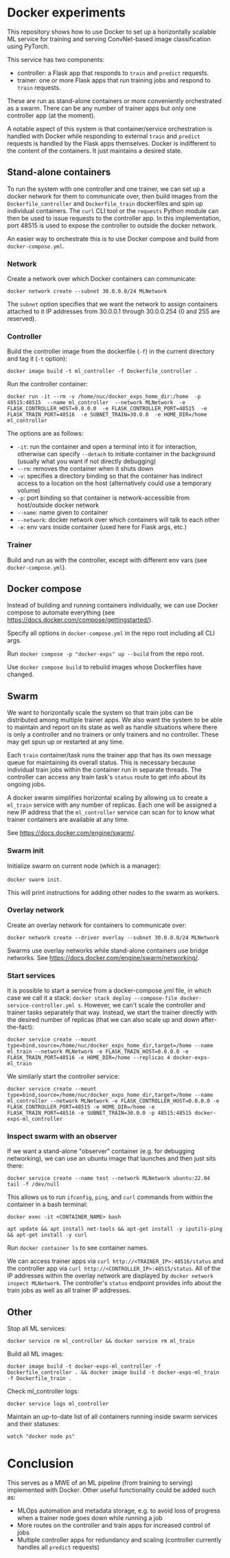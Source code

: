 # Docker experiments

This repository shows how to use Docker to set up a horizontally scalable ML service for training and serving 
ConvNet-based image classification using PyTorch.

This service has two components:
- controller: a Flask app that responds to `train` and `predict` requests.
- trainer: one or more Flask apps that run training jobs and respond to `train` requests.

These are run as stand-alone containers or more conveniently orchestrated as a swarm. 
There can be any number of trainer apps but only one controller app (at the moment).

A notable aspect of this system is that container/service orchestration is handled with Docker while responding to
external `train` and `predict` requests is handled by the Flask apps themselves. Docker is indifferent to the content
of the containers. It just maintains a desired state.


## Stand-alone containers

To run the system with one controller and one trainer, we can set up a docker network for them
to communicate over, then build images from the `Dockerfile_controller` and `Dockerfile_train` dockerfiles and spin up 
individual containers. The `curl` CLI tool or the `requests` Python module can then be used to issue requests
to the controller app. In this implementation, port 48515 is used to expose the controller to outside the docker network.

An easier way to orchestrate this is to use Docker compose and build from `docker-compose.yml`.

### Network

Create a network over which Docker containers can communicate:

`docker network create --subnet 30.0.0.0/24 MLNetwork`

The `subnet` option specifies that we want the network to assign containers attached to it 
IP addresses from 30.0.0.1 through 30.0.0.254 (0 and 255 are reserved).

### Controller

Build the controller image from the dockerfile (`-f`) in the current directory and tag it (`-t` option):

`docker image build -t ml_controller -f Dockerfile_controller .`

Run the controller container: 

`docker run -it --rm
-v /home/nuc/docker_exps_home_dir:/home 
-p 48515:48515 
--name ml_controller 
--network MLNetwork 
-e FLASK_CONTROLLER_HOST=0.0.0.0 
-e FLASK_CONTROLLER_PORT=48515 
-e FLASK_TRAIN_PORT=48516 
-e SUBNET_TRAIN=30.0.0 
-e HOME_DIR=/home 
ml_controller`

The options are as follows:
- `-it`: run the container and open a terminal into it for interaction, otherwise can specify `--detach` to initiate container in the background (usually what you want if not directly debugging)
- `--rm`: removes the container when it shuts down
- `-v`: specifies a directory binding so that the container has indirect access to a location on the host (alternatively could use a temporary volume)
- `-p`: port binding so that container is network-accessible from host/outside docker network
- `--name`: name given to container
- `--network`: docker network over which containers will talk to each other
- `-e`: env vars inside container (used here for Flask args, etc.)

### Trainer

Build and run as with the controller, except with different env vars (see `docker-compose.yml`).


## Docker compose

Instead of building and running containers individually, we can use Docker compose to automate everything 
(see https://docs.docker.com/compose/gettingstarted/).

Specify all options in `docker-compose.yml` in the repo root including all CLI args.

Run `docker compose -p "docker-exps" up --build` from the repo root.

Use `docker compose build` to rebuild images whose Dockerfiles have changed.


## Swarm

We want to horizontally scale the system so that train jobs can be distributed among multiple trainer apps.
We also want the system to be able to maintain and report on its state as well as handle situations where there
is only a controller and no trainers or only trainers and no controller. These may get spun up or 
restarted at any time. 

Each `train` container/task runs the trainer app that has its own message queue for maintaining its overall status. This
is necessary because individual train jobs within the container run in separate threads. The controller can access any train task's 
`status` route to get info about its ongoing jobs.

A docker swarm simplifies horizontal scaling by allowing us to create a `ml_train` service
with any number of replicas. Each one will be assigned a new IP address that the `ml_controller` service
can scan for to know what trainer containers are available at any time.

See https://docs.docker.com/engine/swarm/.

### Swarm init

Initialize swarm on current node (which is a manager): 

`docker swarm init`. 

This will print instructions for adding other nodes to the swarm as workers.

### Overlay network

Create an overlay network for containers to communicate over:

`docker network create --driver overlay --subnet 30.0.0.0/24 MLNetwork`

Swarms use overlay networks while stand-alone containers use bridge networks.
See https://docs.docker.com/engine/swarm/networking/.

### Start services

It is possible to start a service from a docker-compose.yml file, in which case we call it a stack: 
`docker stack deploy --compose-file docker-service-controller.yml s`. However, we can't scale the controller and 
trainer tasks separately that way. Instead, we start the trainer directly with the desired number of replicas 
(that we can also scale up and down after-the-fact):

`docker service create --mount type=bind,source=/home/nuc/docker_exps_home_dir,target=/home --name ml_train --network MLNetwork -e FLASK_TRAIN_HOST=0.0.0.0 -e FLASK_TRAIN_PORT=48516 -e HOME_DIR=/home --replicas 4 docker-exps-ml_train`

We similarly start the controller service: 

`docker service create --mount type=bind,source=/home/nuc/docker_exps_home_dir,target=/home --name ml_controller --network MLNetwork -e FLASK_CONTROLLER_HOST=0.0.0.0 -e FLASK_CONTROLLER_PORT=48515 -e HOME_DIR=/home -e FLASK_TRAIN_PORT=48516 -e SUBNET_TRAIN=30.0.0 -p 48515:48515 docker-exps-ml_controller`


### Inspect swarm with an observer

If we want a stand-alone "observer" container (e.g. for debugging networking), we can use an ubuntu image that 
launches and then just sits there:

`docker service create --name test --network MLNetwork ubuntu:22.04 tail -f /dev/null`

This allows us to run `ifconfig`, `ping`, and `curl` commands from within the container in a bash terminal:

`docker exec -it <CONTAINER_NAME> bash`

`apt update && apt install net-tools && apt-get install -y iputils-ping && apt-get install -y curl`

Run `docker container ls` to see container names.

We can access trainer apps via `curl http://<TRAINER_IP>:48516/status` and the controller app
via `curl http://<CONTROLLER_IP>:48515/status`. All of the IP addresses within the overlay network are 
displayed by `docker network inspect MLNetwork`. 
The controller's `status` endpoint provides info about the train jobs as well as all trainer IP addresses.


## Other

Stop all ML services:

`docker service rm ml_controller && docker service rm ml_train`

Build all ML images:

`docker image build -t docker-exps-ml_controller -f Dockerfile_controller . && docker image build -t docker-exps-ml_train -f Dockerfile_train .`

Check ml_controller logs:

`docker service logs ml_controller`

Maintain an up-to-date list of all containers running inside swarm services and their statuses:

`watch "docker node ps"`


# Conclusion

This serves as a MWE of an ML pipeline (from training to serving) implemented with Docker. Other useful functionality 
could be added such as:
- MLOps automation and metadata storage, e.g. to avoid loss of progress when a trainer node goes down while running a job
- More routes on the controller and train apps for increased control of jobs
- Multiple controller apps for redundancy and scaling (controller currently handles all `predict` requests)

